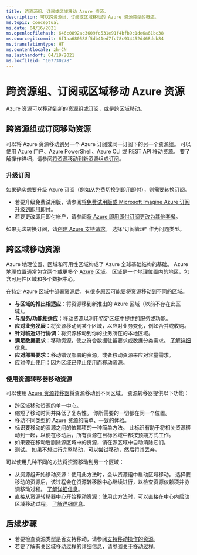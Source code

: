 ```yaml
---
title: 跨资源组、订阅或区域移动 Azure 资源。
description: 可以跨资源组、订阅或区域移动的 Azure 资源类型的概述。
ms.topic: conceptual
ms.date: 04/16/2021
ms.openlocfilehash: 646c0892ac3609fc531e91f4bfb9c1de6a61bc38
ms.sourcegitcommit: 6f1aa680588f5db41ed7fc78c934452d468ddb84
ms.translationtype: HT
ms.contentlocale: zh-CN
ms.lasthandoff: 04/19/2021
ms.locfileid: "107730278"
---
```

# <a name="move-azure-resources-across-resource-groups-subscriptions-or-regions"></a>跨资源组、订阅或区域移动 Azure 资源

Azure 资源可以移动到新的资源组或订阅，或是跨区域移动。

## <a name="move-resources-across-resource-groups-or-subscriptions"></a>跨资源组或订阅移动资源

可以将 Azure 资源移动到另一个 Azure 订阅或同一订阅下的另一个资源组。 可以使用 Azure 门户、Azure PowerShell、Azure CLI 或 REST API 移动资源。 要了解操作详细，请参阅[将资源移动到新资源组或订阅](move-resource-group-and-subscription.md)。

### <a name="upgrade-a-subscription"></a>升级订阅

如果确实想要升级 Azure 订阅（例如从免费切换到即用即付），则需要转换订阅。

- 若要升级免费试用版，请参阅[将免费试用版或 Microsoft Imagine Azure 订阅升级到即用即付](../../cost-management-billing/manage/upgrade-azure-subscription.md)。
- 若要更改即用即付帐户，请参阅[将 Azure 即用即付订阅更改为其他套餐](../../cost-management-billing/manage/switch-azure-offer.md)。

如果无法转换订阅，请[创建 Azure 支持请求](../../azure-portal/supportability/how-to-create-azure-support-request.md)。 选择“订阅管理”  作为问题类型。

## <a name="move-resources-across-regions"></a>跨区域移动资源

Azure 地理位置、区域和可用性区域构成了 Azure 全球基础结构的基础。 Azure [地理位置](https://azure.microsoft.com/global-infrastructure/geographies/)通常包含两个或更多个 [Azure 区域](https://azure.microsoft.com/global-infrastructure/regions/)。 区域是一个地理位置内的地区，包含可用性区域和多个数据中心。

在特定 Azure 区域中部署资源后，有很多原因可能要将资源移动到不同的区域。

- **与区域的推出相适应**：将资源移到新推出的 Azure 区域（以前不存在此区域）。
- **与服务/功能相适应**：移动资源以利用特定区域中提供的服务或功能。
- **应对业务发展**：将资源移动到某个区域，以应对业务变化，例如合并或收购。
- **针对临近进行协调**：将资源移动到你的业务所在的本地区域。
- **满足数据要求**：移动资源，使之符合数据驻留要求或数据分类需求。 [了解详细信息](https://azure.microsoft.com/mediahandler/files/resourcefiles/achieving-compliant-data-residency-and-security-with-azure/Achieving_Compliant_Data_Residency_and_Security_with_Azure.pdf)。
- **应对部署要求**：移动错误部署的资源，或者移动资源来应对容量需求。
- 应对停止使用：因为区域已停止使用而移动资源。

### <a name="move-resources-with-resource-mover"></a>使用资源转移器移动资源

可以使用 [Azure 资源转移器](../../resource-mover/overview.md)将资源移动到不同区域。 资源转移器提供以下功能：

- 跨区域移动资源的单一中心。
- 缩短了移动时间并降低了复杂性。 你所需要的一切都在同一个位置。
- 移动不同类型的 Azure 资源的简单、一致的体验。
- 标识要移动的资源之间的依赖项的一种简单方法。 此标识有助于将相关资源移动到一起，以便在移动后，所有资源在目标区域中都按预期方式工作。
- 如果要在移动后删除源区域中的资源，请在源区域中自动清除它们。
- 测试。 如果不想进行完整移动，可以尝试移动，然后将其丢弃。

可以使用几种不同的方法将资源移动到另一个区域：

- 从资源组开始移动资源：使用此方法时，会从资源组中启动区域移动。 选择要移动的资源后，该过程会在资源转移器中心继续进行，以检查资源依赖项并协调移动过程。 [了解详细信息](../../resource-mover/move-region-within-resource-group.md)。
- 直接从资源转移器中心开始移动资源：使用此方法时，可以直接在中心内启动区域移动过程。 [了解详细信息](../../resource-mover/tutorial-move-region-virtual-machines.md)。

## <a name="next-steps"></a>后续步骤

- 若要检查资源类型是否支持移动，请参阅[支持移动操作的资源](move-support-resources.md)。
- 若要了解有关区域移动过程的详细信息，请参阅[关于移动过程](../../resource-mover/about-move-process.md)。
